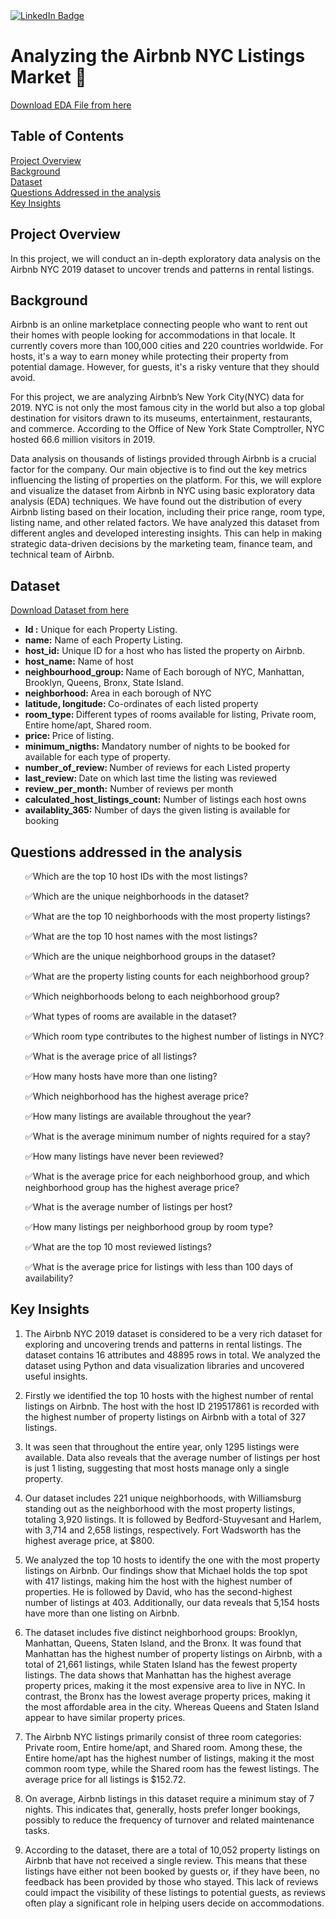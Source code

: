 <div id="badges">
  <a href="https://www.linkedin.com/in/kshitija-chilbule-b98515309/">
    <img src="https://img.shields.io/badge/LinkedIn-blue?style=for-the-badge&logo=linkedin&logoColor=white" alt="LinkedIn Badge"/>
  </a>
</div>

# Analyzing the Airbnb NYC Listings Market 🏨
[Download EDA File from here](https://github.com/itzzkshitija/Exploring-the-NYC-Airbnb-Market/blob/main/EDA.ipynb)
## Table of Contents
[Project Overview](#project-overview)
<br>
[Background](#background)
<br>
[Dataset](#dataset)
<br>
[Questions Addressed in the analysis](#questions-addressed-in-the-analysis)
<br>
[Key Insights](#key-insights)

## Project Overview 
In this project, we will conduct an in-depth exploratory data analysis on the Airbnb NYC 2019 dataset to uncover trends and patterns in rental listings. 

## Background 
Airbnb is an online marketplace connecting people who want to rent out their homes with people looking for accommodations in that locale. It currently covers more than 100,000 cities and 220 countries worldwide. For hosts, it's a way to earn money while protecting their property from potential damage. However, for guests, it's a risky venture that they should avoid.

For this project, we are analyzing Airbnb’s New York City(NYC) data for 2019. NYC is not only the most famous city in the world but also a top global destination for visitors drawn to its museums, entertainment, restaurants, and commerce. According to the Office of New York State Comptroller, NYC hosted 66.6 million visitors in 2019.

Data analysis on thousands of listings provided through Airbnb is a crucial factor for the company. Our main objective is to find out the key metrics influencing the listing of properties on the platform. For this, we will explore and visualize the dataset from Airbnb in NYC using basic exploratory data analysis (EDA) techniques. We have found out the distribution of every Airbnb listing based on their location, including their price range, room type, listing name, and other related factors. We have analyzed this dataset from different angles and developed interesting insights. This can help in making strategic data-driven decisions by the marketing team, finance team, and technical team of Airbnb.

## Dataset
[Download Dataset from here](https://github.com/itzzkshitija/Exploring-the-NYC-Airbnb-Market/blob/main/Airbnb.csv)
<ul>
<li><b>Id :</b> Unique for each Property Listing.</li>

<li><b>name:</b> Name of each Property Listing.</li>

<li><b>host_id:</b> Unique ID for a host who has listed the property on Airbnb.</li>

<li><b>host_name:</b> Name of host</li>

<li><b>neighbourhood_group: </b> Name of Each borough of NYC, Manhattan, Brooklyn, Queens, Bronx, State Island.</li>

<li><b>neighborhood: </b> Area in each borough of NYC</li>

<li><b>latitude, longitude: </b> Co-ordinates of each listed property</li>

<li><b>room_type: </b> Different types of rooms available for listing, Private room, Entire home/apt, Shared room.</li>

<li><b>price: </b> Price of listing.</li>

<li><b>minimum_nigths:</b> Mandatory number of nights to be booked for available for each type of property.</li>

<li><b>number_of_review: </b> Number of reviews for each Listed property</li>

<li><b>last_review: </b> Date on which last time the listing was reviewed</li>

<li><b>review_per_month:</b>  Number of reviews per month</li>

<li><b>calculated_host_listings_count:</b> Number of listings each host owns</li>

<li><b>availablity_365:</b> Number of days the given listing is available for booking</li>

</ul>

## Questions addressed in the analysis
<ul>
  ✅Which are the top 10 host IDs with the most listings?
  
  ✅Which are the unique neighborhoods in the dataset?
  
  ✅What are the top 10 neighborhoods with the most property listings?
  
  ✅What are the top 10 host names with the most listings?
  
  ✅Which are the unique neighborhood groups in the dataset?
  
  ✅What are the property listing counts for each neighborhood group?
  
  ✅Which neighborhoods belong to each neighborhood group?
  
  ✅What types of rooms are available in the dataset?
  
  ✅Which room type contributes to the highest number of listings in NYC?
  
  ✅What is the average price of all listings?
  
  ✅How many hosts have more than one listing?
  
  ✅Which neighborhood has the highest average price?
  
  ✅How many listings are available throughout the year?
  
  ✅What is the average minimum number of nights required for a stay?
  
  ✅How many listings have never been reviewed?
  
  ✅What is the average price for each neighborhood group, and which neighborhood group has the highest average price?
  
  ✅What is the average number of listings per host?
  
  ✅How many listings per neighborhood group by room type?
  
  ✅What are the top 10 most reviewed listings?
  
  ✅What is the average price for listings with less than 100 days of availability?
</ul>

## Key Insights

1. The Airbnb NYC 2019 dataset is considered to be a very rich dataset for exploring and uncovering trends and patterns in rental listings. The dataset contains 16 attributes and 48895 rows in total. We analyzed the dataset using Python and data visualization libraries and uncovered useful insights. 

2. Firstly we identified the top 10 hosts with the highest number of rental listings on Airbnb. The host with the host ID 219517861 is recorded with the highest number of property listings on Airbnb with a total of 327 listings.

3. It was seen that throughout the entire year, only 1295 listings were available. Data also reveals that the average number of listings per host is just 1 listing, suggesting that most hosts manage only a single property. 
 
4. Our dataset includes 221 unique neighborhoods, with Williamsburg standing out as the neighborhood with the most property listings, totaling 3,920 listings. It is followed by Bedford-Stuyvesant and Harlem, with 3,714 and 2,658 listings, respectively. Fort Wadsworth has the highest average price, at $800.

5. We analyzed the top 10 hosts to identify the one with the most property listings on Airbnb. Our findings show that Michael holds the top spot with 417 listings, making him the host with the highest number of properties. He is followed by David, who has the second-highest number of listings at 403. Additionally, our data reveals that 5,154 hosts have more than one listing on Airbnb.

6. The dataset includes five distinct neighborhood groups: Brooklyn, Manhattan, Queens, Staten Island, and the Bronx. It was found that Manhattan has the highest number of property listings on Airbnb, with a total of 21,661 listings, while Staten Island has the fewest property listings. The data shows that Manhattan has the highest average property prices, making it the most expensive area to live in NYC. In contrast, the Bronx has the lowest average property prices, making it the most affordable area in the city. Whereas Queens and Staten Island appear to have similar property prices.

7. The Airbnb NYC listings primarily consist of three room categories: Private room, Entire home/apt, and Shared room. Among these, the Entire home/apt has the highest number of listings, making it the most common room type, while the Shared room has the fewest listings. The average price for all listings is $152.72. 

8. On average, Airbnb listings in this dataset require a minimum stay of 7 nights. This indicates that, generally, hosts prefer longer bookings, possibly to reduce the frequency of turnover and related maintenance tasks.

9. According to the dataset, there are a total of 10,052 property listings on Airbnb that have not received a single review. This means that these listings have either not been booked by guests or, if they have been, no feedback has been provided by those who stayed. This lack of reviews could impact the visibility of these listings to potential guests, as reviews often play a significant role in helping users decide on accommodations.
